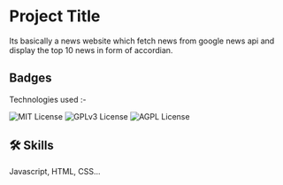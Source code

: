 
# Project Title

Its basically a news website which fetch news from google news api and display the top 10 news in form of accordian.

## Badges

Technologies used :-

![MIT License](https://img.shields.io/badge/html-orange.svg) 
![GPLv3 License](https://img.shields.io/badge/css-blue.svg)
![AGPL License](https://img.shields.io/badge/js-yellow.svg)



## 🛠 Skills
Javascript, HTML, CSS...

